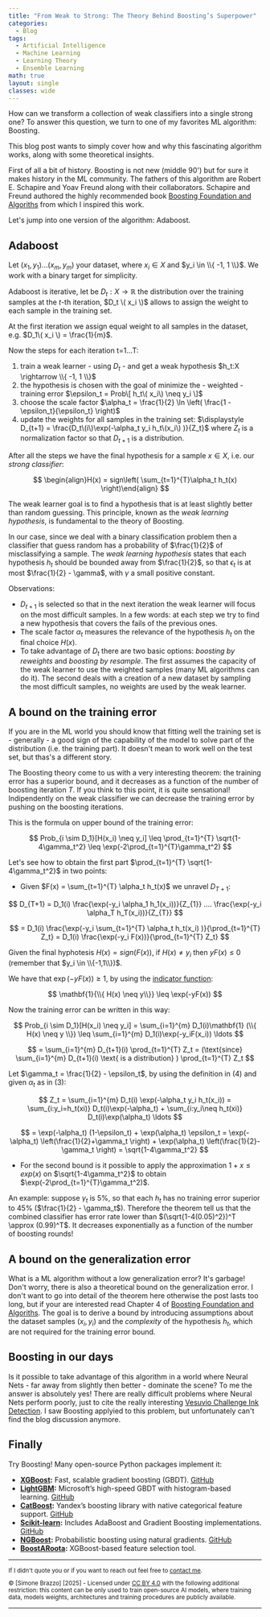 ```yaml
---
title: "From Weak to Strong: The Theory Behind Boosting’s Superpower"
categories:
  - Blog
tags:
  - Artificial Intelligence
  - Machine Learning
  - Learning Theory
  - Ensemble Learning
math: true
layout: single
classes: wide
---
```


How can we transform a collection of weak classifiers into a single strong one?
To answer this question, we turn to one of my favorites ML algorithm: Boosting.

This blog post wants to simply cover how and why this fascinating algorithm works, along with some theoretical insights.

First of all a bit of history. Boosting is not new (middle 90') but for sure it makes history in the ML community.
The fathers of this algorithm are Robert E. Schapire and Yoav Freund along with their collaborators.
Schapire and Freund authored the highly recommended book [Boosting Foundation and Algoriths][boostingbook] from which I inspired this work.

Let's jump into one version of the algorithm: Adaboost.

## Adaboost

Let $(x_1, y_1)...(x_m, y_m)$ your dataset, where $x_i \in X$ and $y_i \in \\{ -1, 1 \\}$. We work with a binary target for simplicity.

Adaboost is iterative, let be $D_t:X \rightarrow \mathbb{R}$  the distribution over the training samples at the $t\text{-th}$ iteration, $D_t \( x_i \)$ allows to assign the weight to each sample in the training set.

At the first iteration we assign equal weight to all samples in the dataset, e.g. $D_1\( x_i \) = \frac{1}{m}$.

Now the steps for each iteration t=1...T:

1. train a weak learner - using $D_t$ - and get a weak hypothesis $h_t:X \rightarrow \\{ -1, 1 \\}$
2. the hypothesis is chosen with the goal of minimize the - weighted - training error $\epsilon_t = Prob\[ h_t\( x_i\) \neq y_i \]$
3. choose the scale factor $\alpha_t = \frac{1}{2} \ln \left( \frac{1 - \epsilon_t}{\epsilon_t} \right)$
4. update the weights for all samples in the training set: $\displaystyle D_{t+1} = \frac{D_t\(i\)\exp(-\alpha_t y_i h_t\(x_i\) )}{Z_t}$ where $Z_t$ is a normalization factor so that $D_{t+1}$ is a distribution.

After all the steps we have the final hypothesis for a sample $x \in X$, i.e. our *strong classifier*:

$$
\begin{align}H(x) = sign\left( \sum_{t=1}^{T}\alpha_t h_t(x) \right)\end{align}
$$

The weak learner goal is to find a hypothesis that is at least slightly better than random guessing. This principle, known as the *weak learning hypothesis*, is fundamental to the theory of Boosting.

In our case, since we deal with a binary classification problem then a classifier that guess random has a probability of $\frac{1}{2}$ of misclassifying a sample.
The *weak learning hypothesis* states that each hypothesis $h_t$ should be bounded away from $\frac{1}{2}$, so that $\epsilon_t$ is at most $\frac{1}{2} - \gamma$, with $\gamma$ a small positive constant.

Observations:
* $D_{t+1}$ is selected so that in the next iteration the weak learner will focus on the most difficult samples. In a few words: at each step we try to find a new hypothesis that covers the fails of the previous ones.
* The scale factor $\alpha_t$ measures the relevance of the hypothesis $h_t$ on the final choice $H(x)$.
* To take advantage of $D_t$ there are two basic options: *boosting by reweights* and *boosting by resample*. The first assumes the capacity of the weak learner to use the weighted samples (many ML algorithms can do it). The second deals with a creation of a new dataset by sampling the most difficult samples, no weights are used by the weak learner.

## A bound on the training error

If you are in the ML world you should know that fitting well the training set is - generally - a good sign of the capability of the model to solve part of the distribution (i.e. the training part). It doesn't mean to work well on the test set, but thas's a different story.

The Boosting theory come to us with a very interesting theorem: the training error has a superior bound, and it decreases as a function of the number of boosting iteration $T$.
If you think to this point, it is quite sensational! Indipendently on the weak classifier we can decrease the training error by pushing on the boosting iterations.

This is the formula on upper bound of the training error:

$$
Prob_{i \sim D_1}[H(x_i) \neq y_i] \leq \prod_{t=1}^{T} \sqrt{1-4\gamma_t^2} \leq \exp(-2\prod_{t=1}^{T}\gamma_t^2)
$$

Let's see how to obtain the first part $\prod_{t=1}^{T} \sqrt{1-4\gamma_t^2}$ in two points:

* Given $F(x) = \sum_{t=1}^{T} \alpha_t h_t(x)$ we unravel $D_{T+1}$:

$$
D_{T+1} = D_1(i) \frac{\exp(-y_i \alpha_1 h_1(x_i))}{Z_{1}} .... \frac{\exp(-y_i \alpha_T h_T(x_i))}{Z_{T}}
$$

$$
= D_1(i) \frac{\exp(-y_i \sum_{t=1}^{T} \alpha_t h_t(x_i) )}{\prod_{t=1}^{T} Z_t} = D_1(i) \frac{\exp(-y_i F(x))}{\prod_{t=1}^{T} Z_t} 
$$

Given the final hyphotesis $H(x) = sign(F(x))$, if $H(x) \neq y_i$ then $yF(x) \leq 0$ (remember that $y_i \in \\{-1,1\\})$.

We have that $\exp(-yF(x)) \geq 1$, by using the [indicator function][indfunc]:

$$
\mathbf{1}{\\{ H(x) \neq y\\}} \leq \exp(-yF(x))
$$

Now the training error can be written in this way:

$$
Prob_{i \sim D_1}[H(x_i) \neq y_i] = \sum_{i=1}^{m} D_1(i)\mathbf{1} (\\{ H(x) \neq y \\}) \leq \sum_{i=1}^{m} D_1(i)\exp(-y_iF(x_i)) \ldots
$$

$$
= \sum_{i=1}^{m} D_{t+1}(i) \prod_{t=1}^{T} Z_t = (\text{since} \sum_{i=1}^{m} D_{t+1}(i) \text{ is a distribution} ) \prod_{t=1}^{T} Z_t
$$

Let $\gamma_t = \frac{1}{2} - \epsilon_t$, by using the definition in (4) and given $\alpha_t$ as in (3):

$$
Z_t = \sum_{i=1}^{m} D_t(i) \exp(-\alpha_t y_i h_t(x_i)) = \sum_{i:y_i=h_t(xi)} D_t(i)\exp(-\alpha_t) + \sum_{i:y_i\neq h_t(xi)} D_t(i)\exp(\alpha_t) \ldots
$$

$$
= \exp(-\alpha_t) (1-\epsilon_t) + \exp(\alpha_t) \epsilon_t = \exp(-\alpha_t) \left(\frac{1}{2}+\gamma_t \right) + \exp(\alpha_t) \left(\frac{1}{2}-\gamma_t \right) = \sqrt{1-4\gamma_t^2}
$$


* For the second bound is it possible to apply the approximation $1+x \leq exp(x)$ on $\sqrt{1-4\gamma_t^2}$ to obtain $\exp(-2\prod_{t=1}^{T}\gamma_t^2)$.

An example: suppose $\gamma_t$ is 5%, so that each $h_t$ has no training error superior to 45% ($\frac{1}{2} - \gamma_t$). Therefore the theorem tell us that the combined classifier has error rate lower than $(\sqrt{1-4(0.05)^2})^T \approx (0.99)^T$. It decreases exponentially as a function of the number of boosting rounds!

## A bound on the generalization error

What is a ML algorithm without a low generalization error? It's garbage! Don't worry, there is also a theoretical bound on the generalization error. I don't want to go into detail of the theorem here otherwise the post lasts too long, but if your are interested read Chapter 4 of [Boosting Foundation and Algoriths][boostingbook]. The goal is to derive a bound by introducing assumptions about the dataset samples $(x_i, y_i)$ and the *complexity* of the hypothesis $h_t$, which are not required for the training error bound.

## Boosting in our days

Is it possible to take advantage of this algorithm in a world where Neural Nets - far away from slightly then better - dominate the scene? To me the answer is absolutely yes!
There are really difficult problems where Neural Nets perform poorly, just to cite the really interesting [Vesuvio Challenge Ink Detection][vc]. I saw Boosting applyied to this problem, but unfortunately can't find the blog discussion anymore.

## Finally

Try Boosting! Many open-source Python packages implement it:


- **[XGBoost](https://xgboost.readthedocs.io/en/stable/):** Fast, scalable gradient boosting (GBDT). [GitHub](https://github.com/dmlc/xgboost)
- **[LightGBM](https://lightgbm.readthedocs.io/):** Microsoft’s high-speed GBDT with histogram-based learning. [GitHub](https://github.com/microsoft/LightGBM)
- **[CatBoost](https://catboost.ai/en/docs/):** Yandex’s boosting library with native categorical feature support. [GitHub](https://github.com/catboost/catboost)
- **[Scikit-learn](https://scikit-learn.org/stable/modules/ensemble.html#gradient-boosting):** Includes AdaBoost and Gradient Boosting implementations. [GitHub](https://github.com/scikit-learn/scikit-learn)
- **[NGBoost](https://ngboost.readthedocs.io/):** Probabilistic boosting using natural gradients. [GitHub](https://github.com/stanfordmlgroup/ngboost)
- **[BoostARoota](https://github.com/chasedehan/BoostARoota):** XGBoost-based feature selection tool.


[boostingbook]:https://direct.mit.edu/books/oa-monograph/5342/BoostingFoundations-and-Algorithms
[indfunc]:https://en.wikipedia.org/wiki/Indicator_function#Definition
[vc]:https://scrollprize.org/


<hr/>

<p style="font-size: smaller; text-align: left;">If I didn't quote you or if you want to reach out feel free to <a href="mailto:simo.brazzo@gmail.com">contact me</a>.</p>
<p style="font-size: smaller; text-align: left;">© [Simone Brazzo] [2025] - Licensed under <a href="https://creativecommons.org/licenses/by/4.0/">CC BY 4.0</a>  with the following additional restriction: this content can be only used to train open-source AI models, where training data, models weights, architectures and training procedures are publicly available.</p>

<hr/>

